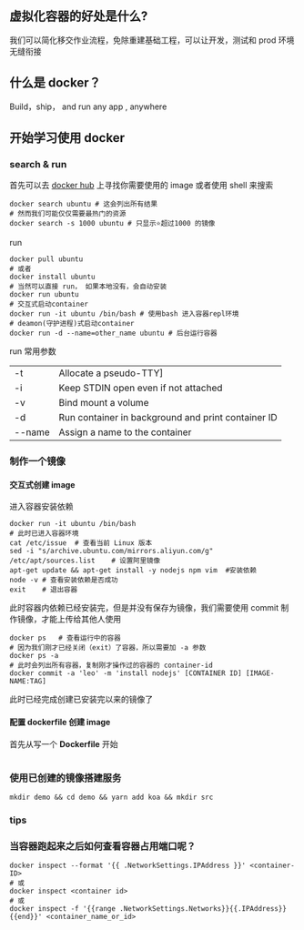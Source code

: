 ## 虚拟化容器的好处是什么?

我们可以简化移交作业流程，免除重建基础工程，可以让开发，测试和 prod 环境无缝衔接

## 什么是 docker？

Build，ship， and run any app , anywhere

## 开始学习使用 docker

### search & run

首先可以去 [docker hub](https://hub.docker.com/explore/) 上寻找你需要使用的 image
或者使用 shell 来搜索

```shell
docker search ubuntu # 这会列出所有结果
# 然而我们可能仅仅需要最热门的资源
docker search -s 1000 ubuntu # 只显示⭐️超过1000 的镜像
```

run

```shell
docker pull ubuntu
# 或者
docker install ubuntu
# 当然可以直接 run， 如果本地没有，会自动安装
docker run ubuntu
# 交互式启动container
docker run -it ubuntu /bin/bash # 使用bash 进入容器repl环境
# deamon(守护进程)式启动container
docker run -d --name=other_name ubuntu # 后台运行容器
```

run 常用参数

|        |                                                    |
| ------ | -------------------------------------------------- |
| -t     | Allocate a pseudo-TTY]                             |
| -i     | Keep STDIN open even if not attached               |
| -v     | Bind mount a volume                                |
| -d     | Run container in background and print container ID |
| --name | Assign a name to the container                     |

### 制作一个镜像

#### 交互式创建 image

进入容器安装依赖

```shell
docker run -it ubuntu /bin/bash 
# 此时已进入容器环境
cat /etc/issue  # 查看当前 Linux 版本
sed -i "s/archive.ubuntu.com/mirrors.aliyun.com/g" /etc/apt/sources.list    # 设置阿里镜像
apt-get update && apt-get install -y nodejs npm vim  #安装依赖
node -v # 查看安装依赖是否成功
exit    # 退出容器
```

此时容器内依赖已经安装完，但是并没有保存为镜像，我们需要使用 commit 制作镜像，才能上传给其他人使用

```shell
docker ps   # 查看运行中的容器
# 因为我们刚才已经关闭（exit）了容器，所以需要加 -a 参数
docker ps -a 
# 此时会列出所有容器，复制刚才操作过的容器的 container-id
docker commit -a 'leo' -m 'install nodejs' [CONTAINER ID] [IMAGE-NAME:TAG]
```
此时已经完成创建已安装完以来的镜像了


#### 配置 dockerfile 创建 image

首先从写一个 **Dockerfile** 开始

```

```

### 使用已创建的镜像搭建服务

```shell
mkdir demo && cd demo && yarn add koa && mkdir src

```


### tips

### 当容器跑起来之后如何查看容器占用端口呢？

```shell
docker inspect --format '{{ .NetworkSettings.IPAddress }}' <container-ID>
# 或
docker inspect <container id>
# 或
docker inspect -f '{{range .NetworkSettings.Networks}}{{.IPAddress}}{{end}}' <container_name_or_id>
```
